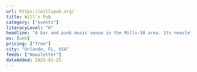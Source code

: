 ```yaml
---
url: https://willspub.org/
title: Will's Pub
category: ["events"]
literacyLevel: "0"
headline: "A bar and punk music venue in the Mills-50 area. Its newsletter and website also cover its adjacent venues, Lil' Indies and Dirty Laundry."
os: [web]
pricing: ["free"]
city: "Orlando, FL, USA"
feeds: ["Newsletter"]
dateAdded: 2025-01-25
---
```

